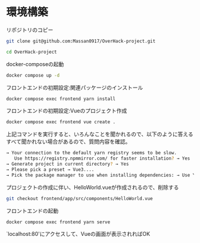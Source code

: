 # 環境構築

リポジトリのコピー  
```bash
git clone git@github.com:Massan0917/OverHack-project.git
```
```bash
cd OverHack-project
```

docker-composeの起動  
```bash
docker compose up -d 
```

フロントエンドの初期設定:関連パッケージのインストール
```bash
docker compose exec frontend yarn install
```

フロントエンドの初期設定:Vueのプロジェクト作成
```bash
docker compose exec frontend vue create .
```

上記コマンドを実行すると、いろんなことを聞かれるので、以下のように答える
すべて聞かれない場合があるので、質問内容を確認。
```bash
→ Your connection to the default yarn registry seems to be slow.
   Use https://registry.npmmirror.com/ for faster installation? → Yes
→ Generate project in current directory? → Yes
→ Please pick a preset → Vue3....
→ Pick the package manager to use when installing dependencies: → Use Yarn 
```

プロジェクトの作成に伴い、HelloWorld.vueが作成されるので、削除する
```bash
git checkout frontend/app/src/components/HelloWorld.vue
```

フロントエンドの起動
```bash
docker compose exec frontend yarn serve
```

`localhost:80'にアクセスして、Vueの画面が表示されればOK

